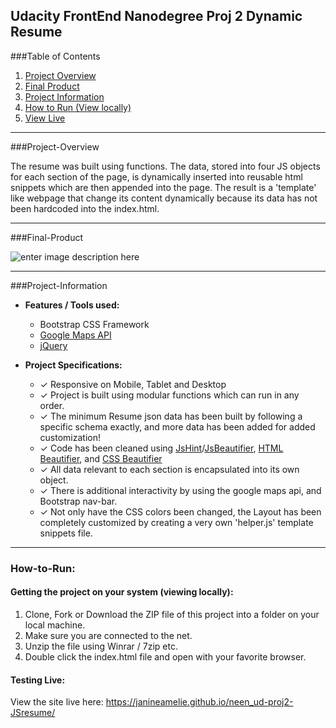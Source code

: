 **Udacity FrontEnd Nanodegree Proj 2**
Dynamic Resume
---

###Table of Contents
1. [Project Overview](#project-overview)
2. [Final Product](#final-product)
3. [Project Information](#project-information)
7. [How to Run (View locally)](#how-to-run)
9. [View Live](https://janinelourens.github.io/neen_ud-proj2-JSresume/)

---

###Project-Overview

The resume was built using functions. The data, stored into four JS objects for each section of the page,   is dynamically inserted into reusable html snippets which are then appended into the page.  The result is a 'template' like webpage that change its content dynamically because its data has not been hardcoded into the index.html.

---
###Final-Product

![enter image description here](https://www.dropbox.com/s/vxmkn9vw9fqqp5d/resume.jpg?raw=1)

---

###Project-Information

- **Features / Tools used:**
  -  Bootstrap CSS Framework
  -  [Google Maps API](https://developers.google.com/maps/)
  -  [jQuery](https://jquery.com/)

- **Project Specifications:**
  - ✓ Responsive on Mobile, Tablet and Desktop
  - ✓ Project is built using modular functions which can run in any order.
  - ✓ The minimum Resume json data has been built by following a specific schema exactly, and more data has been added for added customization!
  - ✓ Code has been cleaned using [JsHint](http://jshint.com/)/[JsBeautifier](http://jsbeautifier.org/),  [HTML Beautifier](HTML%20Beautifier), and [CSS Beautifier](http://html.fwpolice.com/css/)
  - ✓ All data relevant to each section is encapsulated into its own object.
  - ✓ There is additional interactivity by using the google maps api, and Bootstrap nav-bar.
  - ✓ Not only have the CSS colors been changed, the Layout has been completely customized by creating a very own 'helper.js' template snippets file.

---

### How-to-Run:

#### **Getting the project on your system (viewing locally):**

1. Clone, Fork or Download the ZIP file of this project into a folder on your local machine.
2. Make sure you are connected to the net.
3. Unzip the file using Winrar / 7zip etc.
4. Double click the index.html file and open with your favorite browser.

#### **Testing Live:**
View the site live here: https://janineamelie.github.io/neen_ud-proj2-JSresume/


